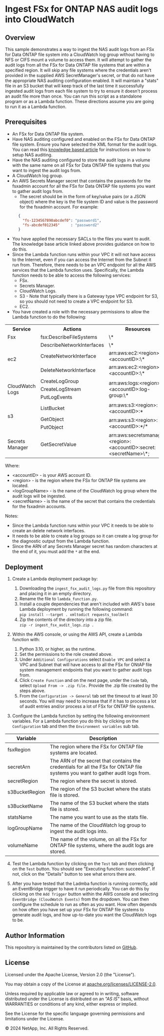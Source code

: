 # Ingest FSx for ONTAP NAS audit logs into CloudWatch

## Overview
This sample demonstrates a way to ingest the NAS audit logs from an FSx for Data ONTAP file system into a CloudWatch log group
without having to NFS or CIFS mount a volume to access them.
It will attempt to gather the audit logs from all the FSx for Data ONTAP file systems that are within a specified region.
It will skip any file systems where the credentials aren't provided in the supplied AWS SecretManager's secret, or that do not have
the appropriate NAS auditing configuration enabled.
It will maintain a "stats" file in an S3 bucket that will keep track of the last time it successfully ingested audit logs from each
file system to try to ensure it doesn't process an audit file more than once.
You can run this script as a standalone program or as a Lambda function. These directions assume you are going to run it as a Lambda function.

## Prerequisites
- An FSx for Data ONTAP file system.
- Have NAS auditing configured and enabled on the FSx for Data ONTAP file system. Ensure you have selected the XML format for the audit logs. You can read this
[knowledge based article](https://kb.netapp.com/on-prem/ontap/da/NAS/NAS-KBs/How_to_set_up_NAS_auditing_in_ONTAP_9) for instructions on how to setup NAS auditing.
- Have the NAS auditing configured to store the audit logs in a volume with the same name on all FSx for Data ONTAP file
systems that you want to ingest the audit logs from.
- A CloudWatch log group.
- An AWS Secrets Manager secret that contains the passwords for the fsxadmin account for all the FSx for Data ONTAP file systems you want to gather audit logs from.
  - The secret should be in the form of key/value pairs (or a JSON object) where the key is the file system ID and value is the password for the fsxadmin account. For example:
```json
      {
        "fs-1234567890abcdef0": "password1",
        "fs-abcdef012345"     : "password2"
      }
```
- You have applied the necessary SACLs to the files you want to audit. The knowledge base article linked above provides guidance on how to do this.
- Since the Lambda function runs within your VPC it will not have access to the Internet, even if you can access the Internet from the Subnet it run from.
Therefore, there needs to be an VPC endpoint for all the AWS services that the Lambda function uses. Specifically, the Lambda function needs to be able to access the following services:
  - FSx.
  - Secrets Manager.
  - CloudWatch Logs.
  - S3 - Note that typically there is a Gateway type VPC endpoint for S3, so you should not need to create a VPC endpoint for S3.
  - EC2.
- You have created a role with the necessary permissions to allow the Lambda function to do the following:

<table>
<tr><th>Service</td><th>Actions</td><th>Resources</th></tr>
<tr><td>Fsx</td><td>fsx:DescribeFileSystems</td><td>\*</td></tr>
<tr><td rowspan="3">ec2</td><td>DescribeNetworkInterfaces</td><td>\*</td></tr>
<tr><td>CreateNetworkInterface</td><td>arn:aws:ec2:&lt;region&gt;:&lt;accountID&gt;:\*</td></tr>
<tr><td>DeleteNetworkInterface</td><td>arn:aws:ec2:&lt;region&gt;:&lt;accountID&gt;:\*</td></tr>
<tr><td rowspan="3">CloudWatch Logs</td><td>CreateLogGroup</td><td rowspan="3">arn:aws:logs:&lt;region&gt;:&lt;accountID&gt;:log-group:\* </td></tr>
<tr><td>CreateLogStream</td></tr>
<tr><td>PutLogEvents</td></tr>
<tr><td rowspan="3">s3</td><td> ListBucket</td><td> arn:aws:s3:&lt;region&gt;:&lt;accountID&gt;:* </td></tr>
<tr><td>GetObject</td><td rowspan="2">arn:aws:s3:&lt;region>:&lt;accountID&gt;:*/* </td></tr>
<tr><td>PutObject</td></tr>
<tr><td>Secrets Manager</td><td> GetSecretValue </td><td>arn:aws:secretsmanager:&lt;region&gt;:&lt;accountID&gt;:secret:&lt;secretName&gt\*;</td></tr>
</table>
Where:

- &lt;accountID&gt; -  is your AWS account ID.
- &lt;region&gt; - is the region where the FSx for ONTAP file systems are located.
- &lt;logGroupName&gt; - is the name of the CloudWatch log group where the audit logs will be ingested.
- &lt;secretName&gt; - is the name of the secret that contains the credentials for the fsxadmin accounts.

Notes:
- Since the Lambda function runs within your VPC it needs to be able to create an delete network interfaces.
- It needs to be able to create a log groups so it can create a log group for the diagnostic output from the Lambda function.
- Since the ARN of any Secrets Manager secret has random characters at the end of it, you must add the `*` at the end.

## Deployment
1. Create a Lambda deployment package by:
    1. Downloading the `ingest_fsx_audit_logs.py` file from this repository and placing it in an empty directory.
    1. Rename the file to `lambda_function.py`.
    1. Install a couple dependencies that aren't included with AWS's base Lambda deployment by running the following command:<br>
`pip install --target . xmltodict requests_toolbelt`<br>
    1. Zip the contents of the directory into a zip file.<br>
`zip -r ingest_fsx_audit_logs.zip .`<br>

2. Within the AWS console, or using the AWS API, create a Lambda function with:
    1. Python 3.10, or higher, as the runtime.
    1. Set the permissions to the role created above.
    1. Under `Additional Configurations` select `Enable VPC` and select a VPC and Subnet that will have access to all the FSx for ONtAP file system management endpoints that you want to gather audit logs from.
    1. Click `Create Function` and on the next page, under the `Code` tab, select `Upload From -> .zip file.` Provide the .zip file created by the steps above. 
    1. From the `Configuration -> General` tab set the timeout to at least 30 seconds. You will may need to increase that if it has to process a lot of audit entries and/or process a lot of FSx for ONTAP file systems.

3. Configure the Lambda function by setting the following environment variables. For a Lambda function you do this by clicking on the `Configuration` tab and then the `Environment variables` sub tab.

| Variable | Description |
| --- | --- |
| fsxRegion | The region where the FSx for ONTAP file systems are located. |
| secretArn | The ARN of the secret that contains the credentials for all the FSx for ONTAP file systems you want to gather audit logs from. |
| secretRegion | The region where the secret is stored. |
| s3BucketRegion | The region of the S3 bucket where the stats file is stored. |
| s3BucketName | The name of the S3 bucket where the stats file is stored. |
| statsName | The name you want to use as the stats file. |
| logGroupName | The name of the CloudWatch log group to ingest the audit logs into. |
| volumeName | The name of the volume, on all the FSx for ONTAP file systems, where the audit logs are stored. |

4. Test the Lambda function by clicking on the `Test` tab and then clicking on the `Test` button. You should see "Executing function: succeeded".
If not, click on the "Details" button to see what errors there are.

5. After you have tested that the Ladmba function is running correctly, add an EventBridge trigger to have it run periodically.
You can do this by clicking on the `Add Trigger` button within the AWS console and selecting `EventBridge (CloudWatch Events)`
from the dropdown. You can then configure the schedule to run as often as you want. How often depends on how often you have
set up your FSx for ONTAP file systems to generate audit logs, and how up-to-date you want the CloudWatch logs to be.

## Author Information

This repository is maintained by the contributors listed on [GitHub](https://github.com/NetApp/FSx-ONTAP-samples-scripts/graphs/contributors).

## License

Licensed under the Apache License, Version 2.0 (the "License").

You may obtain a copy of the License at [apache.org/licenses/LICENSE-2.0](http://www.apache.org/licenses/LICENSE-2.0).

Unless required by applicable law or agreed to in writing, software distributed under the License is distributed on an _"AS IS"_ basis, without WARRANTIES or conditions of any kind, either express or implied.

See the License for the specific language governing permissions and limitations under the License.

© 2024 NetApp, Inc. All Rights Reserved.

